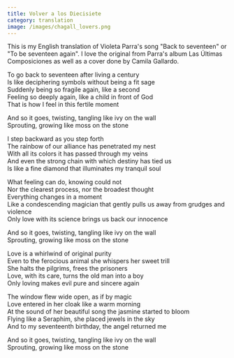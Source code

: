 ```yaml
---
title: Volver a los Diecisiete
category: translation
image: /images/chagall_lovers.png
---
```


This is my English translation of Violeta Parra's song "Back to seventeen" or "To be seventeen again". I love the original from Parra's album Las Últimas Composiciones as well as a cover done by Camila Gallardo.  

To go back to seventeen after living a century  
Is like deciphering symbols without being a fit sage  
Suddenly being so fragile again, like a second  
Feeling so deeply again, like a child in front of God  
That is how I feel in this fertile moment  

And so it goes, twisting, tangling like ivy on the wall  
Sprouting, growing like moss on the stone  

I step backward as you step forth  
The rainbow of our alliance has penetrated my nest  
With all its colors it has passed through my veins  
And even the strong chain with which destiny has tied us  
Is like a fine diamond that illuminates my tranquil soul  

What feeling can do, knowing could not  
Nor the clearest process, nor the broadest thought  
Everything changes in a moment  
Like a condescending magician that gently pulls us away from grudges and violence  
Only love with its science brings us back our innocence  

And so it goes, twisting, tangling like ivy on the wall  
Sprouting, growing like moss on the stone  

Love is a whirlwind of original purity  
Even to the ferocious animal she whispers her sweet trill  
She halts the pilgrims, frees the prisoners  
Love, with its care, turns the old man into a boy  
Only loving makes evil pure and sincere again  

The window flew wide open, as if by magic  
Love entered in her cloak like a warm morning  
At the sound of her beautiful song the jasmine started to bloom  
Flying like a Seraphim, she placed jewels in the sky  
And to my seventeenth birthday, the angel returned me  

And so it goes, twisting, tangling like ivy on the wall  
Sprouting, growing like moss on the stone  